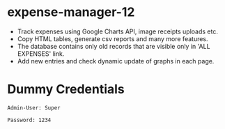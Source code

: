 # expense-manager-12

+ Track expenses using Google Charts API, image receipts uploads etc. 
+ Copy HTML tables, generate csv reports and many more features.
+ The database contains only old records that are visible only in 'ALL EXPENSES' link.
+ Add new entries and check dynamic update of graphs in each page.

# Dummy Credentials

`Admin-User: Super`

`Password: 1234`
